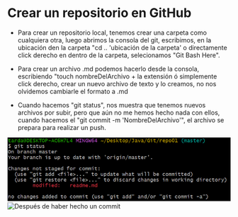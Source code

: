 # Crear un repositorio en GitHub
* Para crear un repositorio local, tenemos crear una carpeta  como cualquiera otra, luego abrimos la consola del git, escribimos, en la ubicación den la carpeta "cd .. 'ubicación de la carpeta' o directamente click derecho en dentro de la carpeta, selecionamos "Git Bash Here".  
  
* Para crear un archivo .md podemos hacerlo desde la consola, escribiendo "touch nombreDelArchivo + la extensión ó simplemente click derecho, crear un nuevo archivo de texto y lo creamos, no nos olvidemos cambiarle el formato a .md
* Cuando hacemos "git status", nos muestra que tenemos nuevos archivos por subir, pero que aún no me hemos hecho nada con ellos, cuando hacemos el "git commit -m \'NombreDelArchivo\'", el archivo se prepara para realizar un push. 

![Imágen de git status antes de hacer un commit](https://github.com/Srmanueh01/ejerciciogit/blob/master/captura_1.PNG?raw=true)
![Después de haber hecho un commit]([https://github.com/Srmanueh01/ejerciciogit/blob/master/captura_1.PNG?raw=true](https://github.com/Srmanueh01/ejerciciogit/blob/master/captura_2.PNG?raw=true))
